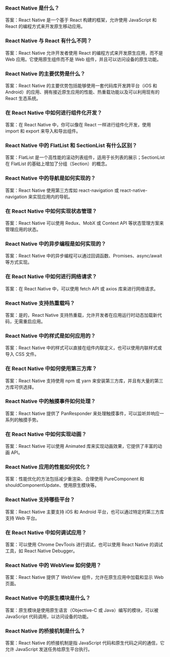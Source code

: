 ### React Native 是什么？

答案：React Native 是一个基于 React 构建的框架，允许使用 JavaScript 和 React 的编程方式来开发原生移动应用。


### React Native 与 React 有什么不同？

答案：React Native 允许开发者使用 React 的编程方式来开发原生应用，而不是 Web 应用。它使用原生组件而不是 Web 组件，并且可以访问设备的原生功能。


### React Native 的主要优势是什么？

答案：React Native 的主要优势包括能够使用一套代码库开发跨平台（iOS 和 Android）的应用、拥有接近原生应用的性能、热重载功能以及可以利用现有的 React 生态系统。


### 在 React Native 中如何进行组件化开发？

答案：在 React Native 中，你可以像在 React 一样进行组件化开发，使用 import 和 export 来导入和导出组件。


### React Native 中的 FlatList 和 SectionList 有什么区别？

答案：FlatList 是一个高性能的滚动列表组件，适用于长列表的展示；SectionList 在 FlatList 的基础上增加了分组（Section）的概念。


### React Native 中的导航是如何实现的？

答案：React Native 使用第三方库如 react-navigation 或 react-native-navigation 来实现应用内的导航。


### 在 React Native 中如何实现状态管理？

答案：React Native 可以使用 Redux、MobX 或 Context API 等状态管理方案来管理应用的状态。


### React Native 中的异步编程是如何实现的？

答案：React Native 中的异步编程可以通过回调函数、Promises、async/await 等方式实现。



### 在 React Native 中如何进行网络请求？

答案：在 React Native 中，可以使用 fetch API 或 axios 库来进行网络请求。


### React Native 支持热重载吗？

答案：是的，React Native 支持热重载，允许开发者在应用运行时动态加载新代码，无需重启应用。


### React Native 中的样式是如何应用的？

答案：React Native 中的样式可以直接在组件内联定义，也可以使用内联样式或导入 CSS 文件。


### 在 React Native 中如何使用第三方库？

答案：React Native 支持使用 npm 或 yarn 来安装第三方库，并且有大量的第三方库可供选择。


### React Native 中的触摸事件如何处理？

答案：React Native 提供了 PanResponder 来处理触摸事件，可以监听并响应一系列的触摸手势。


### 在 React Native 中如何实现动画？

答案：React Native 可以使用 Animated 库来实现动画效果，它提供了丰富的动画 API。


### React Native 应用的性能如何优化？

答案：性能优化的方法包括减少重渲染、合理使用 PureComponent 和 shouldComponentUpdate、使用原生模块等。


### React Native 支持哪些平台？

答案：React Native 主要支持 iOS 和 Android 平台，也可以通过特定的第三方库支持 Web 平台。


### 在 React Native 中如何调试应用？

答案：可以使用 Chrome DevTools 进行调试，也可以使用 React Native 的调试工具，如 React Native Debugger。


### React Native 中的 WebView 如何使用？

答案：React Native 提供了 WebView 组件，允许在原生应用中加载和显示 Web 页面。


### React Native 中的原生模块是什么？

答案：原生模块是使用原生语言（Objective-C 或 Java）编写的模块，可以被 JavaScript 代码调用，以访问设备的功能。


### React Native 的桥接机制是什么？

答案：React Native 的桥接机制是指 JavaScript 代码和原生代码之间的通信，它允许 JavaScript 发送任务给原生平台执行。

